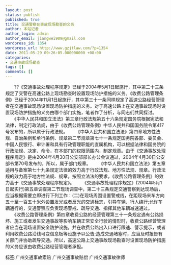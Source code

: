 ```yaml
---
layout: post
status: publish
published: true
title: 交通警察在事故现场勘查的义务
author: 本站记者
author_login: admin
author_email: jiangwei909@gmail.com
wordpress_id: 1354
wordpress_url: http://www.gzjtlaw.com/?p=1354
date: 2011-05-29 09:26:05.000000000 +08:00
categories:
- 交通事故现场勘查
tags: []
comments: []
---
```


　　??《交通事故处理程序规定》已经于2004年5月1日起施行，其中第二十三条规定了交警在高速公路上现场勘查时设置现场防护措施的义务。《收费公路管理条例》已经于2004年11月1日起施行，其中第三十一条同样规定了高速公路经营管理者在交通事故现场设置现场防护措施的义务。对于高速公路上在交通事故现场时设置现场防护措施的义务由哪个部门实施，笔者作了分析，与同志们共同探讨。
　　《中华人民共和国立法法》第三章行政法规第五十六条规定国务院根据宪法和法律，制定行政法规，由于《收费公路管理条例》中华人民共和国国务院令第417号发布的，所以属于行政法规。
　　《中华人民共和国立法法》第四章地方性法规、自治条例和单行条例、规章第二节规章第七十一条规定国务院各部、委员会、中国人民银行、审计署和具有行政管理职能的直属机构，可以根据法律和国务院的行政法规、决定、命令，在本部门的权限范围内，制定规章。由于《交通事故处理程序规定》是由2004年4月30日公安部部长办公会议通过，2004年4月30日公安部令第70号发布的，所以，属于部门规章。
　　《中华人民共和国立法法》第五章适用与备案第七十九条规定法律的效力高于行政法规、地方性法规、规章。行政法规的效力高于地方性法规、规章。按照立法法的要求，《收费公路管理条例》的效力高于《交通事故处理程序规定》。
　　《交通事故处理程序规定》(2004年5月1日起实行)第五章调查第二节现场调查中，第二十三条规定交通警察到达现场后，应当根据需要立即进行下列工作：(二)在现场周围设置警戒线，在距现场来车方向五十至一百五十米外设置发光或者反光的交通标志，引导车辆、行人绕行;允许车辆通行的，交通警察应负责现场警戒、疏导交通、指挥其他车辆减速通过。
　　《收费公路管理条例》第四章收费公路的经营管理第三十一条规定遇有公路损坏、施工或者发生交通事故等影响车辆正常安全行驶的情形时，收费公路经营管理者应当在现场设置安全防护设施，并在收费公路出入口进行限速、警示提示，或者利用收费公路沿线可变信息板等设施予以公告;造成交通堵塞时，应当及时报告有关部门并协助疏导交通。所以，高速公路上交通事故现场勘查时设置现场防护措施的义务应该由收费公路经营管理者承担。


标签:广州交通事故索赔 广州交通事故赔偿 广州交通事故律师
